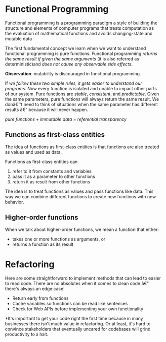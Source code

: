 # Functional Programming
Functional programming is a programming paradigm a style of building the structure and elements of computer programs that treats computation as the evaluation of mathematical functions and avoids changing-state and mutable data 

The first fundamental concept we learn when we want to understand functional programming is pure functions. Functional programming *returns the same result if given the same arguments* (it is also referred as deterministic)and *does not cause any observable side effects*.

**Observation**: mutability is discouraged in functional programming.

If *we follow these two simple rules, it gets easier to understand our programs*. Now every function is isolated and unable to impact other parts of our system. Pure functions are *stable*, *consistent*, and *predictable*. Given the same parameters, pure functions will always return the same result. We donâ€™t need to think of situations when the same parameter has different results â€” because it will never happen.

*pure functions + immutable data = referential transparency*

## Functions as first-class entities

The idea of functions as first-class entities is that functions are also treated as values and used as data.

Functions as first-class entities can:
1. refer to it from constants and variables
2. pass it as a parameter to other functions
3. return it as result from other functions

The idea is to treat functions as values and pass functions like data. This way we can combine different functions to create new functions with new behavior.

## Higher-order functions
When we talk about higher-order functions, we mean a function that either:
* takes one or more functions as arguments, or
* returns a function as its result

# Refactoring

Here are some straightforward to implement methods that can lead to easier to read code. There are no absolutes when it comes to clean code â€” there's always an edge case!

* Return early from functions
* Cache variables so functions can be read like sentences
* Check for Web APIs before implementing your own functionality

*It's important to get your code right the first time because in many businesses there isn't much value in refactoring. Or at least, it's hard to convince stakeholders that eventually uncared for codebases will grind productivity to a halt.

